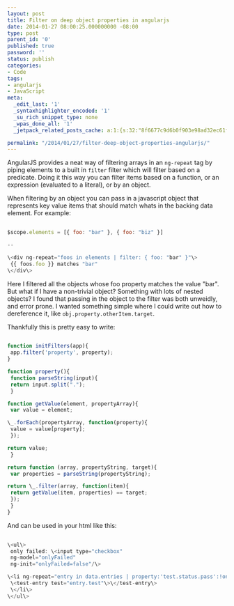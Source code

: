 ```yaml
---
layout: post
title: Filter on deep object properties in angularjs
date: 2014-01-27 08:00:25.000000000 -08:00
type: post
parent_id: '0'
published: true
password: ''
status: publish
categories:
- Code
tags:
- angularjs
- JavaScript
meta:
  _edit_last: '1'
  _syntaxhighlighter_encoded: '1'
  _su_rich_snippet_type: none
  _wpas_done_all: '1'
  _jetpack_related_posts_cache: a:1:{s:32:"8f6677c9d6b0f903e98ad32ec61f8deb";a:2:{s:7:"expires";i:1561519402;s:7:"payload";a:3:{i:0;a:1:{s:2:"id";i:4028;}i:1;a:1:{s:2:"id";i:3710;}i:2;a:1:{s:2:"id";i:265;}}}}

permalink: "/2014/01/27/filter-deep-object-properties-angularjs/"
---
```

AngularJS provides a neat way of filtering arrays in an `ng-repeat` tag by piping elements to a built in `filter` filter which will filter based on a predicate. Doing it this way you can filter items based on a function, or an expression (evaluated to a literal), or by an object.

When filtering by an object you can pass in a javascript object that represents key value items that should match whats in the backing data element. For example:

```js
  
$scope.elements = [{ foo: "bar" }, { foo: "biz" }]

--

\<div ng-repeat="foos in elements | filter: { foo: "bar" }"\>  
 {{ foos.foo }} matches "bar"  
\</div\>  

```

Here I filtered all the objects whose foo property matches the value "bar". But what if I have a non-trivial object? Something with lots of nested objects? I found that passing in the object to the filter was both unweidly, and error prone. I wanted something simple where I could write out how to dereference it, like `obj.property.otherItem.target`.

Thankfully this is pretty easy to write:

```js
  
function initFilters(app){  
 app.filter('property', property);  
}

function property(){  
 function parseString(input){  
 return input.split(".");  
 }

function getValue(element, propertyArray){  
 var value = element;

\_.forEach(propertyArray, function(property){  
 value = value[property];  
 });

return value;  
 }

return function (array, propertyString, target){  
 var properties = parseString(propertyString);

return \_.filter(array, function(item){  
 return getValue(item, properties) == target;  
 });  
 }  
}  

```

And can be used in your html like this:

```js
  
\<ul\>  
 only failed: \<input type="checkbox"  
 ng-model="onlyFailed"  
 ng-init="onlyFailed=false"/\>

\<li ng-repeat="entry in data.entries | property:'test.status.pass':!onlyFailed"\>  
 \<test-entry test="entry.test"\>\</test-entry\>  
 \</li\>  
\</ul\>  

```

